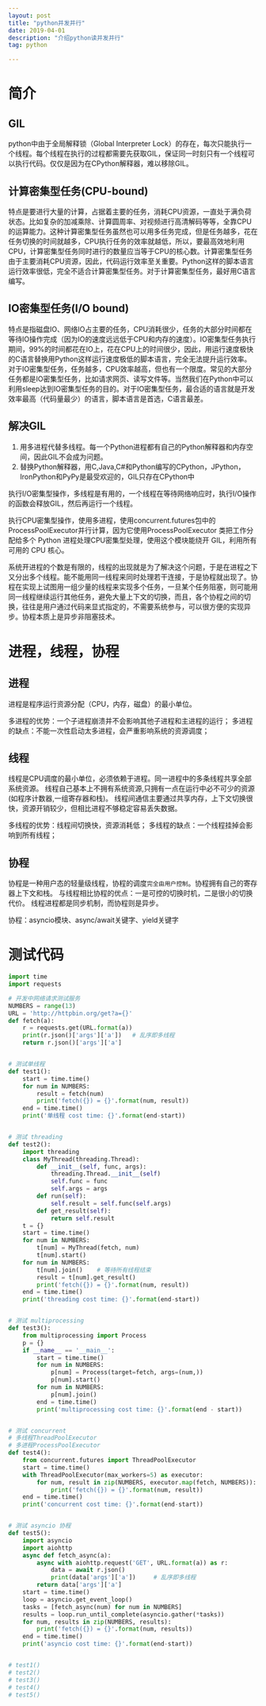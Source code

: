 ```yaml
---
layout: post
title: "python并发并行"
date: 2019-04-01
description: "介绍python读并发并行"
tag: python

---
```


# 简介

## GIL
python中由于全局解释锁（Global Interpreter Lock）的存在，每次只能执行一个线程。每个线程在执行的过程都需要先获取GIL，保证同一时刻只有一个线程可以执行代码。仅仅是因为在CPython解释器，难以移除GIL。

## 计算密集型任务(CPU-bound) 
特点是要进行大量的计算，占据着主要的任务，消耗CPU资源，一直处于满负荷状态。比如复杂的加减乘除、计算圆周率、对视频进行高清解码等等，全靠CPU的运算能力。这种计算密集型任务虽然也可以用多任务完成，但是任务越多，花在任务切换的时间就越多，CPU执行任务的效率就越低，所以，要最高效地利用CPU，计算密集型任务同时进行的数量应当等于CPU的核心数。计算密集型任务由于主要消耗CPU资源，因此，代码运行效率至关重要。Python这样的脚本语言运行效率很低，完全不适合计算密集型任务。对于计算密集型任务，最好用C语言编写。

## IO密集型任务(I/O bound)
特点是指磁盘IO、网络IO占主要的任务，CPU消耗很少，任务的大部分时间都在等待IO操作完成（因为IO的速度远远低于CPU和内存的速度）。IO密集型任务执行期间，99%的时间都花在IO上，花在CPU上的时间很少，因此，用运行速度极快的C语言替换用Python这样运行速度极低的脚本语言，完全无法提升运行效率。对于IO密集型任务，任务越多，CPU效率越高，但也有一个限度。常见的大部分任务都是IO密集型任务，比如请求网页、读写文件等。当然我们在Python中可以利用sleep达到IO密集型任务的目的。对于IO密集型任务，最合适的语言就是开发效率最高（代码量最少）的语言，脚本语言是首选，C语言最差。

## 解决GIL
1. 用多进程代替多线程。每一个Python进程都有自己的Python解释器和内存空间，因此GIL不会成为问题。 
2. 替换Python解释器，用C,Java,C#和Python编写的CPython，JPython，IronPython和PyPy是最受欢迎的，GIL只存在CPython中

执行I/O密集型操作，多线程是有用的，一个线程在等待网络响应时，执行I/O操作的函数会释放GIL，然后再运行一个线程。

执行CPU密集型操作，使用多进程，使用concurrent.futures包中的ProcessPoolExecutor并行计算，因为它使用ProcessPoolExecutor 类把工作分配给多个 Python 进程处理CPU密集型处理，使用这个模块能绕开 GIL，利用所有可用的 CPU 核心。

系统开进程的个数是有限的，线程的出现就是为了解决这个问题，于是在进程之下又分出多个线程。能不能用同一线程来同时处理若干连接，于是协程就出现了。协程在实现上试图用一组少量的线程来实现多个任务，一旦某个任务阻塞，则可能用同一线程继续运行其他任务，避免大量上下文的切换，而且，各个协程之间的切换，往往是用户通过代码来显式指定的，不需要系统参与，可以很方便的实现异步。协程本质上是异步非阻塞技术。


# 进程，线程，协程

## 进程
进程是程序运行资源分配（CPU，内存，磁盘）的最小单位。

多进程的优势：一个子进程崩溃并不会影响其他子进程和主进程的运行；
多进程的缺点：不能一次性启动太多进程，会严重影响系统的资源调度；

## 线程
线程是CPU调度的最小单位，必须依赖于进程。同一进程中的多条线程共享全部系统资源。
线程自己基本上不拥有系统资源,只拥有一点在运行中必不可少的资源(如程序计数器,一组寄存器和栈)。
线程间通信主要通过共享内存，上下文切换很快，资源开销较少，但相比进程不够稳定容易丢失数据。

多线程的优势：线程间切换快，资源消耗低；
多线程的缺点：一个线程挂掉会影响到所有线程；

## 协程
协程是一种用户态的轻量级线程，协程的调度`完全由用户控制`。协程拥有自己的寄存器上下文和栈。
与线程相比协程的优点：一是可控的切换时机，二是很小的切换代价。
线程进程都是同步机制，而协程则是异步。

协程：asyncio模块、async/await关键字、yield关键字

# 测试代码

```python
import time
import requests

# 开发中网络请求测试服务
NUMBERS = range(13)
URL = 'http://httpbin.org/get?a={}'
def fetch(a):
    r = requests.get(URL.format(a))
    print(r.json()['args']['a'])   # 乱序即多线程
    return r.json()['args']['a']


# 测试单线程
def test1():
    start = time.time()
    for num in NUMBERS:
        result = fetch(num)
        print('fetch({}) = {}'.format(num, result))
    end = time.time()
    print('单线程 cost time: {}'.format(end-start))


# 测试 threading
def test2():
    import threading
    class MyThread(threading.Thread):
        def __init__(self, func, args):
            threading.Thread.__init__(self)
            self.func = func
            self.args = args
        def run(self):
            self.result = self.func(self.args)
        def get_result(self):
            return self.result
    t = {}
    start = time.time()
    for num in NUMBERS:
        t[num] = MyThread(fetch, num)
        t[num].start()
    for num in NUMBERS:
        t[num].join()    # 等待所有线程结束
        result = t[num].get_result()
        print('fetch({}) = {}'.format(num, result))
    end = time.time()
    print('threading cost time: {}'.format(end-start))


# 测试 multiprocessing
def test3():
    from multiprocessing import Process
    p = {}
    if __name__ == '__main__':
        start = time.time()
        for num in NUMBERS:
            p[num] = Process(target=fetch, args=(num,))
            p[num].start()
        for num in NUMBERS:
            p[num].join()
        end = time.time()
        print('multiprocessing cost time: {}'.format(end - start))


# 测试 concurrent
# 多线程ThreadPoolExecutor
# 多进程ProcessPoolExecutor
def test4():
    from concurrent.futures import ThreadPoolExecutor
    start = time.time()
    with ThreadPoolExecutor(max_workers=5) as executor:
        for num, result in zip(NUMBERS, executor.map(fetch, NUMBERS)):
            print('fetch({}) = {}'.format(num, result))
    end = time.time()
    print('concurrent cost time: {}'.format(end-start))


# 测试 asyncio 协程
def test5():
    import asyncio
    import aiohttp
    async def fetch_async(a):
        async with aiohttp.request('GET', URL.format(a)) as r:
            data = await r.json()
            print(data['args']['a'])     # 乱序即多线程
        return data['args']['a']
    start = time.time()
    loop = asyncio.get_event_loop()
    tasks = [fetch_async(num) for num in NUMBERS]
    results = loop.run_until_complete(asyncio.gather(*tasks))
    for num, results in zip(NUMBERS, results):
        print('fetch({}) = {}'.format(num, results))
    end = time.time()
    print('asyncio cost time: {}'.format(end-start))


# test1()
# test2()
# test3()
# test4()
# test5()
```

